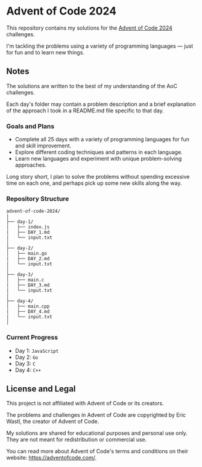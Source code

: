 # Advent of Code 2024

This repository contains my solutions for the [Advent of Code 2024](https://adventofcode.com/2024) challenges.

I'm tackling the problems using a variety of programming languages — just for fun and to learn new things.

## Notes

The solutions are written to the best of my understanding of the AoC challenges.

Each day's folder may contain a problem description and a brief explanation of the approach I took in a README.md file specific to that day.

### Goals and Plans

- Complete all 25 days with a variety of programming languages for fun and skill improvement.
- Explore different coding techniques and patterns in each language.
- Learn new languages and experiment with unique problem-solving approaches.

Long story short, I plan to solve the problems without spending excessive time on each one, and perhaps pick up some new skills along the way.

### Repository Structure

```plaintext
advent-of-code-2024/
│
├── day-1/
│   ├── index.js
|   ├── DAY_1.md
|   └── input.txt
│
├── day-2/
│   ├── main.go
|   ├── DAY_2.md
|   └── input.txt
│
├── day-3/
│   ├── main.c
|   ├── DAY_3.md
|   └── input.txt
│
├── day-4/
│   ├── main.cpp
|   ├── DAY_4.md
|   └── input.txt
│
```

### Current Progress

- Day 1: `JavaScript`
- Day 2: `Go`
- Day 3: `C`
- Day 4: `C++`

## License and Legal

This project is not affiliated with Advent of Code or its creators.

The problems and challenges in Advent of Code are copyrighted by Eric Wastl, the creator of Advent of Code.

My solutions are shared for educational purposes and personal use only. They are not meant for redistribution or commercial use.

You can read more about Advent of Code's terms and conditions on their website: https://adventofcode.com/.
